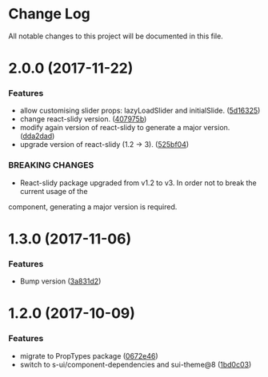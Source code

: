 # Change Log

All notable changes to this project will be documented in this file.

<a name="2.0.0"></a>
# 2.0.0 (2017-11-22)


### Features

* allow customising slider props: lazyLoadSlider and initialSlide. ([5d16325](https://github.com/SUI-Components/sui-components/commit/5d16325))
* change react-slidy version. ([407975b](https://github.com/SUI-Components/sui-components/commit/407975b))
* modify again version of react-slidy to generate a major version. ([dda2dad](https://github.com/SUI-Components/sui-components/commit/dda2dad))
* upgrade version of react-slidy (1.2 -> 3). ([525bf04](https://github.com/SUI-Components/sui-components/commit/525bf04))


### BREAKING CHANGES

* React-slidy package upgraded from v1.2 to v3. In order not to break the current usage of the

component, generating a major version is required.



<a name="1.3.0"></a>
# 1.3.0 (2017-11-06)


### Features

* Bump version ([3a831d2](https://github.com/SUI-Components/sui-components/commit/3a831d2))



<a name="1.2.0"></a>
# 1.2.0 (2017-10-09)


### Features

* migrate to PropTypes package ([0672e46](https://github.com/SUI-Components/sui-components/commit/0672e46))
* switch to s-ui/component-dependencies and sui-theme@8 ([1bd0c03](https://github.com/SUI-Components/sui-components/commit/1bd0c03))



